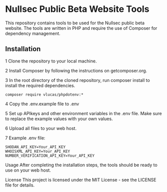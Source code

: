 # Nullsec Public Beta Website Tools
This repository contains tools to be used for the Nullsec public beta website. The tools are written in PHP and require the use of Composer for dependency management.

## Installation
1 Clone the repository to your local machine.

2 Install Composer by following the instructions on getcomposer.org.

3 In the root directory of the cloned repository, run composer install to install the required dependencies.
```
composer require vlucas/phpdotenv:*
```
4 Copy the .env.example file to .env

5 Set up APIkeys and other environment variables in the .env file. Make sure to replace the example values with your own values.

6 Upload all files to your web host.

7 Example .env file:
```
SHODAN_API_KEY=Your_API_KEY
WHOISXML_API_KEY=Your_API_KEY
NUMBER_VERIFICATION_API_KEY=Your_API_KEY
```
Usage
After completing the installation steps, the tools should be ready to use on your web host.

License
This project is licensed under the MIT License - see the LICENSE file for details.
